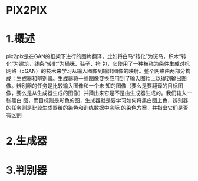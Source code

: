 PIX2PIX
===
# 1.概述
pix2pix是在GAN的框架下进行的图片翻译，比如将白马“转化”为斑马，积木“转化”为建筑，线条“转化”为猫咪、鞋子、挎
包，它使用了一种被称为条件生成对抗网络（cGAN）的技术来学习从输入图像到输出图像的映射。整个网络由两部分构
成：生成器和辨别器。生成器将一些图像变换应用到了输入图片上以得到输出图像。辨别器的任务是比较输入图像和一个未
知的图像（要么是要翻译的目标图像，要么是从生成器生成的图像）并猜出来它是不是由生成器生成的。我们输入一张黑白
图，而目标则是彩色的图，生成器就是要学习如何将黑白图上色，辨别器的任务则是比较生成器给的染色和训练数据中实际
的染色方案，并指出它们是否有区别

# 2.生成器

# 3.判别器